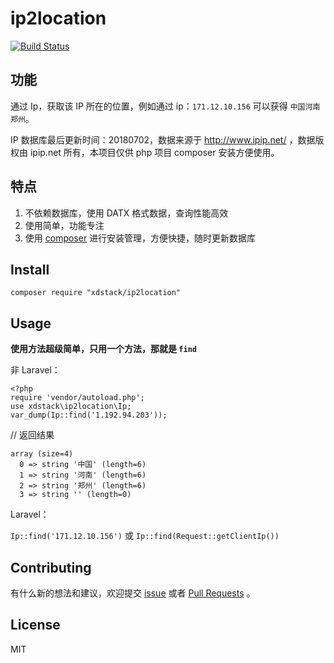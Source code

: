 # ip2location

[![Build Status](https://api.travis-ci.org/zhuzhichao/ip-location-zh.svg?branch=master)](https://travis-ci.org/zhuzhichao/ip-location-zh)

## 功能

通过 Ip，获取该 IP 所在的位置，例如通过 ip：`171.12.10.156` 可以获得 `中国河南郑州`。

IP 数据库最后更新时间：20180702，数据来源于 http://www.ipip.net/ ，数据版权由 ipip.net 所有，本项目仅供 php 项目 composer 安装方便使用。

## 特点

1. 不依赖数据库，使用 DATX 格式数据，查询性能高效
2. 使用简单，功能专注
3. 使用 [composer](https://getcomposer.org/) 进行安装管理，方便快捷，随时更新数据库

## Install

`composer require "xdstack/ip2location"`

## Usage

**使用方法超级简单，只用一个方法，那就是 `find`**

非 Laravel：

```
<?php 
require 'vendor/autoload.php'; 
use xdstack\ip2location\Ip; 
var_dump(Ip::find('1.192.94.203'));
```

// 返回结果
```
array (size=4)
  0 => string '中国' (length=6)
  1 => string '河南' (length=6)
  2 => string '郑州' (length=6)
  3 => string '' (length=0)
```

Laravel：

`Ip::find('171.12.10.156')` 或 `Ip::find(Request::getClientIp())`

## Contributing
有什么新的想法和建议，欢迎提交 [issue](https://github.com/xdstack/ip2location/issues) 或者 [Pull Requests](https://github.com/xdstack/ip2location/pulls) 。

## License
MIT
